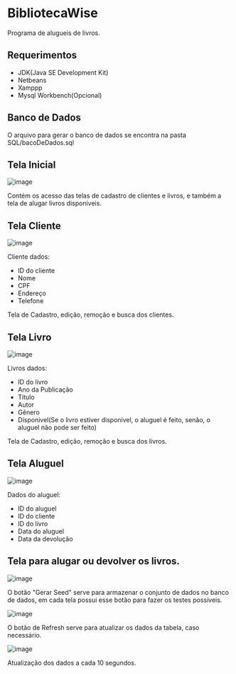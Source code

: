 # BibliotecaWise

Programa de alugueis de livros.

## Requerimentos

- JDK(Java SE Development Kit)
- Netbeans
- Xamppp
- Mysql Workbench(Opcional)

## Banco de Dados

O arquivo para gerar o banco de dados se encontra na pasta SQL/bacoDeDados.sql

## Tela Inicial

![image](https://github.com/PhaellZX/BibliotecaWise/assets/48337836/e375fd95-6a10-4fb7-84e2-11e8475956fe)

Contém os acesso das telas de cadastro de clientes e livros, e também a tela de alugar livros disponiveis.

## Tela Cliente

![image](https://github.com/PhaellZX/BibliotecaWise/assets/48337836/feefc08b-07a9-401c-9c9b-f5092e333689)

Cliente dados:
- ID do cliente
- Nome
- CPF
- Endereço
- Telefone

Tela de Cadastro, edição, remoção e busca dos clientes.

## Tela Livro

![image](https://github.com/PhaellZX/BibliotecaWise/assets/48337836/2717e8fc-242c-4042-ba0d-18b4d47a36a8)

Livros dados:
- ID do livro
- Ano da Publicação
- Título
- Autor
- Gênero
- Dísponivel(Se o livro estiver disponivel, o aluguel é feito, senão, o aluguel não pode ser feito)

Tela de Cadastro, edição, remoção e busca dos livros.

## Tela Aluguel

![image](https://github.com/PhaellZX/BibliotecaWise/assets/48337836/f03926f7-acff-4118-b5ff-880e18616caa)

Dados do aluguel:
- ID do aluguel
- ID do cliente
- ID do livro
- Data do aluguel
- Data da devolução

## Tela para alugar ou devolver os livros.

![image](https://github.com/PhaellZX/BibliotecaWise/assets/48337836/b4d7ae87-2a5e-4c30-a0ee-df8f81032a4e)

O botão "Gerar Seed" serve para armazenar o conjunto de dados no banco de dados, em cada tela possui esse botão para fazer os testes possíveis. 

![image](https://github.com/PhaellZX/BibliotecaWise/assets/48337836/17dbd283-5d31-4625-880e-a173e919a0f8)

O botão de Refresh serve para atualizar os dados da tabela, caso necessário.

![image](https://github.com/PhaellZX/BibliotecaWise/assets/48337836/e5d063bb-5888-4cf8-9d44-8b1bbf650afd)

Atualização dos dados a cada 10 segundos.







